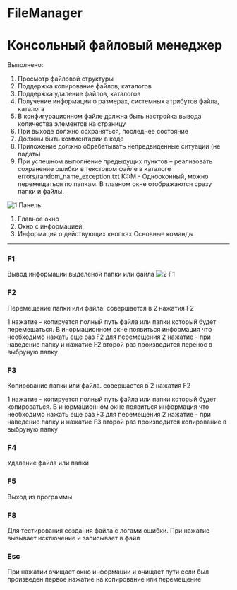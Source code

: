# FileManager
Консольный файловый менеджер
========================
Выполнено:
1. Просмотр файловой структуры
2. Поддержка копирование файлов, каталогов
3. Поддержка удаление файлов, каталогов
4. Получение информации о размерах, системных атрибутов файла, каталога
5. В конфигурационном файле должна быть настройка вывода количества элементов на страницу
6. При выходе должно сохраняться, последнее состояние
7. Должны быть комментарии в коде
8. Приложение должно обрабатывать непредвиденные ситуации (не падать)
9. При успешном выполнение предыдущих пунктов – реализовать сохранение ошибки в текстовом файле в каталоге errors/random_name_exception.txt
КФМ - Однооконный, можно перемещаться по папкам. В главном окне отображаются сразу папки и файлы.

![1  Панель](https://user-images.githubusercontent.com/47300885/115117528-b3cf6380-9fa7-11eb-8037-6707855a4ed3.png "Приложение")

1. Главное окно
2. Окно с информацией
3. Информация о действующих кнопках
Основные команды
------------------------
### F1
Вывод информации выделеной папки или файла
![2  F1](https://user-images.githubusercontent.com/47300885/115117838-2ab92c00-9fa9-11eb-8cde-5a9a034cb403.png)
### F2 
Перемещение папки или файла. совершается в 2 нажатия F2

1 нажатие - копируется полный путь файла или папки который будет перемещаться. В инормационном окне появиться информация что необходимо нажать еще раз F2 для перемещения
2 нажатие - при наведение папку и нажатие F2 второй раз производится перенос в выбруную папку

### F3
Копирование папки или файла. совершается в 2 нажатия F2

1 нажатие - копируется полный путь файла или папки который будет копироваться. В инормационном окне появиться информация что необходимо нажать еще раз F3 для перемещения
2 нажатие - при наведение папку и нажатие F3 второй раз производится копирование в выбруную папку

### F4

Удаление файла или папки

### F5

Выход из программы

### F8
Для тестирования создания файла с логами ошибки. При нажатие вызывает исключение и записывает в файл

### Esc

При нажатии очищает окно информации и очищает пути если был произведен первое нажатие на копирование или перемещение
